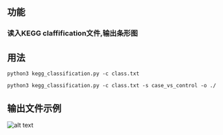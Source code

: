 ## 功能
### 读入KEGG claffification文件,输出条形图

## 用法
`python3 kegg_classification.py -c class.txt`

`python3 kegg_classification.py -c class.txt -s case_vs_control -o ./`

## 输出文件示例
![alt text](https://github.com/seqyuan/programs/tree/master/kegg_classification/sample_KEGG_Classification.png "Example")